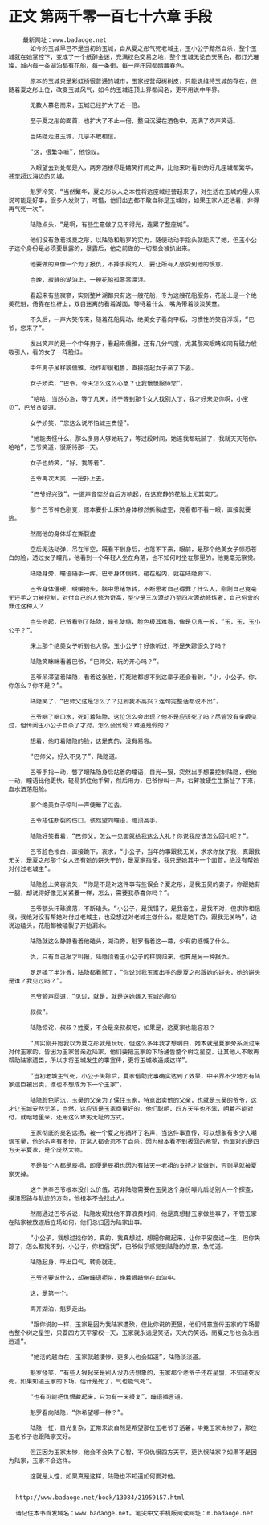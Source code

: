 # 正文 第两千零一百七十六章 手段
        最新网址：www.badaoge.net
          如今的玉城早已不是当初的玉城，自从夏之彤气死老城主，玉小公子黯然自杀，整个玉城就在她掌控下，变成了一个纸醉金迷，充满权色交易之地，整个玉城无论白天黑色，都灯光璀璨，城内每一条湖泊都有花船，每一条街，每一座庄园都暗藏春色。
      
          原本的玉城只是彩虹桥很普通的城市，玉家经营母树树皮，只能说维持玉城的存在，但随着夏之彤上位，改变玉城风气，如今的玉城连顶上界都闻名，更不用说中平界。
      
          无数人慕名而来，玉城已经扩大了近一倍。
      
          至于夏之彤的面首，也扩大了不止一倍，整日沉浸在酒色中，充满了欢声笑语。
      
          当陆隐走进玉城，几乎不敢相信。
      
          “这，很繁华嘛”，他惊叹。
      
          入眼望去到处都是人，两旁酒楼尽是嬉笑打闹之声，比他来时看到的好几座城都繁华，甚至超过海边的贝城。
      
          魁罗冷笑，“当然繁华，夏之彤以人之本性将这座城经营起来了，对生活在玉城的里人来说可能是好事，很多人发财了，可惜，他们出去都不敢自称是玉城的，如果玉家人还活着，非得再气死一次”。
      
          陆隐点头，“是啊，有些生意做了见不得光，连累了整座城”。
      
          他们没有急着找夏之彤，以陆隐和魁罗的实力，随便动动手指头就能灭了她，但玉小公子这个身份是必须要暴露的，暴露后，他之前做的一切都会被扒出来。
      
          他要做的真像一个为了报仇，不择手段的人，要让所有人感受到他的恨意。
      
          当晚，寂静的湖泊上，一艘花船孤零零漂浮。
      
          看起来有些寂寥，实则整片湖都只有这一艘花船，专为这艘花船服务，花船上是一个绝美花魁，倚靠在栏杆上，双目迷离的看着湖面，等待着什么，嘴角带着淡淡笑意。
      
          不久后，一声大笑传来，随着花船晃动，绝美女子看向甲板，习惯性的笑容浮现，“巴爷，您来了”。
      
          发出笑声的是一个中年男子，看起来儒雅，还有几分气度，尤其那双眼睛如同有磁力般吸引人，看的女子一阵脸红。
      
          中年男子虽样貌儒雅，动作却很粗鲁，直接抱起女子亲了下去。
      
          女子娇柔，“巴爷，今天怎么这么心急？让我慢慢服侍您”。
      
          “哈哈，当然心急，等了几天，终于等到那个女人找别人了，我才好来见你啊，小宝贝”，巴爷贪婪道。
      
          女子娇笑，“您这么说不怕城主责怪”。
      
          “她能责怪什么，那么多男人够她玩了，等过段时间，她连我都玩腻了，我就天天陪你，哈哈”，巴爷笑道，很期待那一天。
      
          女子也娇笑，“好，我等着”。
      
          巴爷再次大笑，一把扑上去。
      
          “巴爷好兴致”，一道声音突然自后方响起，在这寂静的花船上尤其突兀。
      
          那个巴爷神色剧变，原本要扑上床的身体穆然撕裂虚空，竟看都不看一眼，直接就要逃。
      
          然而他的身体却在撕裂虚
      
          空后无法动弹，吊在半空，既看不到身后，也落不下来，眼前，是那个绝美女子惊恐苍白的脸，透过女子瞳孔，他看到一个年轻人坐在角落，也不知何时坐在那里的，他竟毫无察觉。
      
          陆隐身旁，瞳语随手一挥，巴爷身体倒转，砸在船内，就在陆隐脚下。
      
          巴爷身体僵硬，缓缓抬头，脑中思绪急转，不断思考自己得罪了什么人，刚刚自己竟毫无还手之力被控制，对付自己的人修为奇高，至少是三次源劫乃至四次源劫修炼者，自己何曾的罪过这种人？
      
          当头抬起，巴爷看到了陆隐，瞳孔陡缩，脸色极其难看，像是见鬼一般，“玉，玉，玉小公子？”。
      
          床上那个绝美女子听到也大惊，玉小公子？好像听过，不是失踪很久了吗？
      
          陆隐笑眯眯看着巴爷，“巴师父，玩的开心吗？”。
      
          巴爷呆滞望着陆隐，看着这张脸，打死他都想不到这辈子还会看到，“小，小公子，你，你怎么？你不是？”。
      
          陆隐笑了，“巴师父这是怎么了？见到我不高兴？连句完整话都说不出”。
      
          巴爷咽了咽口水，死盯着陆隐，这位怎么会出现？他不是应该死了吗？尽管没有亲眼见过，但传闻玉小公子自杀了才对，怎么会出现？难道是假的？
      
          想着，他盯着陆隐的脸，这是真的，没有易容。
      
          “巴师父，好久不见了”，陆隐道。
      
          巴爷手指一动，瞥了眼陆隐身后站着的瞳语，目光一狠，突然出手想要控制陆隐，但他一动，瞳语比他更快，轻易抓住他手臂，然后用力，巴爷惨叫一声，右臂被硬生生撕扯了下来，血水洒落船舱。
      
          那个绝美女子惊叫一声便晕了过去。
      
          巴爷捂住断裂的伤口，骇然望向瞳语，绝顶高手。
      
          陆隐好笑看着，“巴师父，怎么一见面就给我这么大礼？你说我应该怎么回礼呢？”。
      
          巴爷脸色惨白，直接跪下，哀求，“小公子，当年的事跟我无关，求求你放了我，真跟我无关，是夏之彤那个女人还有她的姘头干的，是夏家指使，我只是她其中一个面首，绝没有帮她对付过老城主”。
      
          陆隐脸上笑容消失，“你是不是对这件事有些误会？夏之彤，是我玉昊的妻子，你跟她有一腿，却说得好像无关紧要一样，怎么，需要我恭喜你吗？”。
      
          巴爷额头汗珠滴落，不断磕头，“小公子，是我错了，是我畜生，是我不对，但求你相信我，我绝对没有帮她对付过老城主，也没想过对老城主做什么，都是她干的，跟我无关呐”，边说边磕头，花船都被磕裂了开始漏水。
      
          陆隐就这么静静看着他磕头，湖泊旁，魁罗看着这一幕，少有的感慨了什么。
      
          仇，只有自己报才叫报，陆隐顶着玉小公子的样貌归来，也算是另一种报仇。
      
          足足磕了半注香，陆隐都看腻了，“你说对我玉家出手的是夏之彤跟她的姘头，她的姘头是谁？我见过吗？”。
      
          巴爷颤声回道，“见过，就是，就是送她嫁入玉城的那位
      
          叔叔”。
      
          陆隐惊诧，叔叔？姓夏，不会是亲叔叔吧，如果是，这夏家也能容忍？
      
          “其实刚开始我以为夏之彤就是玩玩，但这么多年我才想明白，她本就是夏家旁系派过来对付玉家的，皆因为玉家曾亲近陆家，他们要把玉家的下场通告整个树之星空，让其他人不敢再帮助陆家遗臣，所以才将玉城发生的事宣传，更将玉城改造成这样”。
      
          “当初老城主气死，小公子失踪后，夏家借助此事确实达到了效果，中平界不少地方有陆家遗臣被出卖，谁也不想成为下一个玉家”。
      
          陆隐脸色阴沉，玉昊的父亲为了保住玉家，特意出卖他的父亲，也就是玉昊的爷爷，这才让玉城安然无恙，当然，这应该是玉家商量好的，他们聪明，四方天平也不笨，明着不能对付，就暗地里来，还用这么卑劣无耻的方式。
      
          玉家彻底的臭名远扬，被一个夏之彤搞坏了名声，当这件事宣传，可以想象有多少人嘲讽玉昊，他的名声有多惨，正常人都会忍不了自杀，因为根本看不到扳回的希望，他面对的是四方天平夏家，是个庞然大物。
      
          不是每个人都是辰祖，即便是辰祖也因为有陆天一老祖的支持才能做到，否则早就被夏家灭掉。
      
          这个供奉巴爷根本没什么价值，若非陆隐需要在玉昊这个身份曝光后给别人一个探查，摸清思路与轨迹的方向，他根本不会找此人。
      
          然而通过巴爷诉说，陆隐发现找他不算浪费时间，他是真想替玉家做些事了，不管玉家在陆家被放逐后立场如何，他们总归因为陆家出事。
      
          “小公子，我想过找你的，真的，我真想过，想把你藏起来，让你平安度过一生，但你失踪了，怎么都找不到，小公子，你相信我”，巴爷似乎感觉到陆隐的杀意，急忙道。
      
          陆隐起身，呼出口气，转身就走。
      
          巴爷还要说什么，却被瞳语扼杀，睁着眼睛倒在血泊中。
      
          这，是第一个。
      
          离开湖泊，魁罗走出。
      
          “跟你说的一样，玉家是因为我陆家遭殃，但比你说的更狠，他们特意宣传玉家的下场警告整个树之星空，只要四方天平掌权一天，玉家就永远是笑话，天大的笑话，而夏之彤也会永远逍遥”。
      
          “她活的越自在，玉家就越凄惨，更多人也会知道”，陆隐淡淡道。
      
          魁罗怪笑，“有些人狠起来是别人没办法想象的，玉家那个老爷子还在星盟，不知道死没死，如果知道玉家的下场，估计是死了，气也能气死”。
      
          “也有可能把仇恨藏起来，只为有一天报复”，瞳语插言道。
      
          魁罗看向陆隐，“你希望哪一种？”。
      
          陆隐一怔，目光复杂，正常来说自然是希望那位玉老爷子活着，毕竟玉家太惨了，那位玉老爷子也跟陆家交好。
      
          但正因为玉家太惨，他会不会失了心智，不仅仇恨四方天平，更仇恨陆家？如果不是因为陆家，玉家不会这样。
      
          这就是人性，如果真是这样，陆隐也不知道如何面对他。
      
      
      http://www.badaoge.net/book/13084/21959157.html
      
      请记住本书首发域名：www.badaoge.net。笔尖中文手机版阅读网址：m.badaoge.net